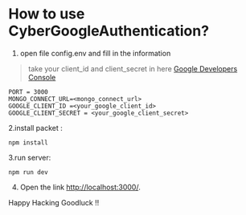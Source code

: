 ﻿# How to use CyberGoogleAuthentication?

 1. open file config.env  and fill in the information 

> take your client_id and client_secret in here [Google Developers Console](https://console.cloud.google.com/apis)

    PORT = 3000
    MONGO_CONNECT_URL=<mongo_connect_url>
    GOOGLE_CLIENT_ID =<your_google_client_id>
    GOOGLE_CLIENT_SECRET = <your_google_client_secret>
  
2.install packet :

 `npm install`
 
3.run server:

 `npm run dev`
 
4. Open the link [http://localhost:3000/](http://localhost:3000/).

Happy Hacking Goodluck !!
 
 
	

